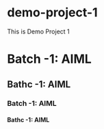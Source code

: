 # demo-project-1
This is Demo Project 1
<h1>Batch -1: AIML</h1>
<h2>Bathc -1: AIML</h2>
<h3>Batch -1: AIML</h3>
<h4>Bathc -1: AIML</h4>


